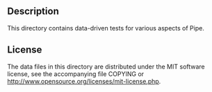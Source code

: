 Description
------------

This directory contains data-driven tests for various aspects of Pipe.

License
--------

The data files in this directory are distributed under the MIT software
license, see the accompanying file COPYING or
http://www.opensource.org/licenses/mit-license.php.


